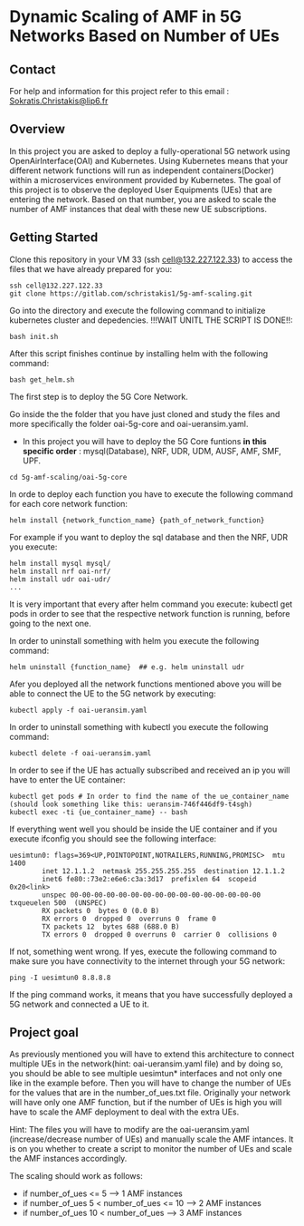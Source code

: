# Dynamic Scaling of AMF in 5G Networks Based on Number of UEs

## Contact

For help and information for this project refer to this email : Sokratis.Christakis@lip6.fr 

## Overview

In this project you are asked to deploy a fully-operational 5G network using OpenAirInterface(OAI) and Kubernetes. Using Kubernetes means that your different network functions will run as independent containers(Docker) within a microservices environment provided by Kubernetes. The goal of this project is to observe the deployed User Equipments (UEs) that are entering the network. Based on that number, you are asked to scale the number of AMF instances that deal with these new UE subscriptions.

## Getting Started

Clone this repository in your VM 33 (ssh cell@132.227.122.33) to access the files that we have already prepared for you:
```
ssh cell@132.227.122.33
git clone https://gitlab.com/schristakis1/5g-amf-scaling.git
```
Go into the directory and execute the following command to initialize kubernetes cluster and depedencies. !!!WAIT UNITL THE SCRIPT IS DONE!!:
```
bash init.sh
```
After this script finishes continue by installing helm with the following command:
```
bash get_helm.sh
```


The first step is to deploy the 5G Core Network.


Go inside the the folder that you have just cloned and study the files and more specifically the folder oai-5g-core and oai-ueransim.yaml.

- In this project you will have to deploy the 5G Core funtions **in this specific order** : mysql(Database), NRF, UDR, UDM, AUSF, AMF, SMF, UPF.


```
cd 5g-amf-scaling/oai-5g-core
```
In orde to deploy each function you have to execute the following command for each core network function:

```
helm install {network_function_name} {path_of_network_function}
```
For example if you want to deploy the sql database  and then the NRF, UDR you execute:

```
helm install mysql mysql/
helm install nrf oai-nrf/
helm install udr oai-udr/
...
```
It is very important that every after helm command you execute: kubectl get pods in order to see that the respective network function is running, before going to the next one.

In order to uninstall something with helm you execute the following command:
```
helm uninstall {function_name}  ## e.g. helm uninstall udr
```


Afer you deployed all the network functions mentioned above you will be able to connect the UE to the 5G network by executing:

```
kubectl apply -f oai-ueransim.yaml
```

In order to uninstall something with kubectl you execute the following command:
```
kubectl delete -f oai-ueransim.yaml 
```


In order to see if the UE has actually subscribed and received an ip you will have to enter the UE container:

```
kubectl get pods # In order to find the name of the ue_container_name (should look something like this: ueransim-746f446df9-t4sgh)
kubectl exec -ti {ue_container_name} -- bash
```

If everything went well you should be inside the UE container and if you execute ifconfig you should see the following interface:
```
uesimtun0: flags=369<UP,POINTOPOINT,NOTRAILERS,RUNNING,PROMISC>  mtu 1400
        inet 12.1.1.2  netmask 255.255.255.255  destination 12.1.1.2
        inet6 fe80::73e2:e6e6:c3a:3d17  prefixlen 64  scopeid 0x20<link>
        unspec 00-00-00-00-00-00-00-00-00-00-00-00-00-00-00-00  txqueuelen 500  (UNSPEC)
        RX packets 0  bytes 0 (0.0 B)
        RX errors 0  dropped 0  overruns 0  frame 0
        TX packets 12  bytes 688 (688.0 B)
        TX errors 0  dropped 0 overruns 0  carrier 0  collisions 0
```

If not, something went wrong. If yes, execute the following command to make sure you have connectivity to the internet through your 5G network:
```
ping -I uesimtun0 8.8.8.8
```


If the ping command works, it means that you have successfully deployed a 5G network and connected a UE to it.


## Project goal

As previously mentioned you will have to extend this architecture to connect multiple UEs in the network(hint: oai-ueransim.yaml file) and by doing so, you should be able to see multiple uesimtun* interfaces and not only one like in the example before. Then you will have to change the number of UEs for the values that are in the number_of_ues.txt file. Originally  your network will have only one AMF function, but if the number of UEs is high you will have to scale the AMF deployment to deal with the extra UEs.

Hint: The files you will have to modify are the oai-ueransim.yaml (increase/decrease number of UEs) and manually scale the AMF intances.
It is on you whether to create a script to monitor the number of UEs and scale the AMF instances accordingly.


The scaling should work as follows:

- if number_of_ues <= 5  --> 1 AMF instances
- if number_of_ues 5 < number_of_ues <= 10  --> 2 AMF instances
- if number_of_ues 10 < number_of_ues --> 3 AMF instances
